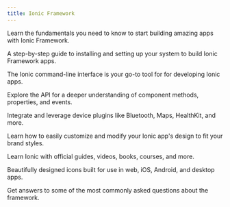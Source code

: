 ```yaml
---
title: Ionic Framework
---
```


<docs-card header="Introduction" href="/docs/intro">
  <p>Learn the fundamentals you need to know to start building amazing apps with Ionic Framework.</p>
</docs-card>

<docs-card header="Installation" href="/docs/installation/cli">
  <p>A step-by-step guide to installing and setting up your system to build Ionic Framework apps.</p>
</docs-card>

<docs-card header="CLI" href="/docs/cli">
  <p>The Ionic command-line interface is your go-to tool for for developing Ionic apps.</p>
</docs-card>

<docs-card header="API Reference" href="/docs/api">
  <p>Explore the API for a deeper understanding of component methods, properties, and events.</p>
</docs-card>

<docs-card header="Native APIs" href="/docs/native">
  <p>Integrate and leverage device plugins like Bluetooth, Maps, HealthKit, and more.</p>
</docs-card>

<docs-card header="Theming" href="/docs/theming/basics">
  <p>Learn how to easily customize and modify your Ionic app's design to fit your brand styles.</p>
</docs-card>

<docs-card header="Resources" href="/docs/developer-resources/books">
  <p>Learn Ionic with official guides, videos, books, courses, and more.</p>
</docs-card>

<docs-card header="Ionicons" href="https://ionicons.com">
  <p>Beautifully designed icons built for use in web, iOS, Android, and desktop apps.</p>
</docs-card>

<docs-card header="FAQ" href="/docs/faq/glossary">
  <p>Get answers to some of the most commonly asked questions about the framework.</p>
</docs-card>